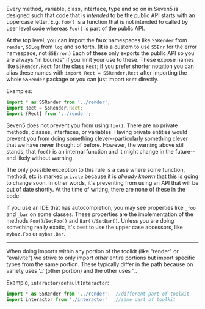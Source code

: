 Every method, variable, class, interface, type and so on in Seven5 is designed such 
that code that is _intended_ to be the public API starts with an uppercase letter.  E.g.  `foo()` is
a function that is not intended to called by user level code whereas `Foo()` is part of the public
API.

At the top level, you can import the faux namespaces like `S5Render` from `render`, `S5Log`
from `log` and so forth.  (It is a custom to use `S5Err` for the error namespace,
not `S5Error`.) Each of these only exports the public API so you are 
always "in bounds" if you limit your use to these.  These expose names like `S5Render.Rect` for
the class `Rect`; if you prefer shorter notation you can alias these names
with `import Rect = S5Render.Rect` after importing the whole `S5Render` package
or you can just import `Rect` directly.

Examples:
```typescript
import * as S5Render from '../render';
import Rect = S5Render.Rect;
import {Rect} from '../render';
```

Seven5 does not prevent you from using `foo()`. There are no private methods, classes,
interfaces, or variables.  Having private entities would prevent you 
from doing something clever--particularly something clever that we have never 
thought of before.  However, the warning above still stands, that `foo()` is an 
internal function and it might change in the future--and likely without warning.

The only possible exception to this rule is a case where some function, method, etc
is marked `private` because it is _already known_ that this is going to change
soon.  In other words, it's preventing from using an API that will be out of date
shortly.  At the time of writing, there are none of these in the code.

If you use an IDE that has autocompletion, you may see properties like `_foo` and
`_bar` on some classes.  These properties are the implementation of the methods
`Foo()`/`SetFoo()` and `Bar()/SetBar()`.  Unless you are doing something really
exotic, it's best to use the upper case accessors, like `mybaz.Foo` or `mybaz.Bar`.

-------------------------------------------------------------------

When doing imports within any portion of the toolkit (like "render" or "evalvite")
we strive to only import _other_ entire portions but import specific types
from the same portion.  These typically differ in the path because on variety
uses '..' (other portion) and the other uses '.'.

Example, `interactor/defaultInteractor`:
```typescript
import * as S5Render from '../render';  //different part of toolkit
import interactor from './interactor'   //same part of toolkit
```
